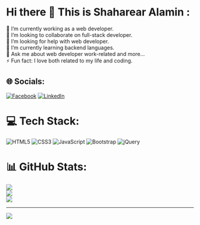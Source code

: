 # Hi there 👋 This is Shaharear Alamin :
🔭 I’m currently working as a web developer.<br>👯 I’m looking to collaborate on full-stack developer.<br>🤝 I’m looking for help with web developer.<br>🌱 I’m currently learning backend languages.<br>💬 Ask me about web developer work-related and more...<br>⚡ Fun fact: I love both related to my life and coding.


## 🌐 Socials:
[![Facebook](https://img.shields.io/badge/Facebook-%231877F2.svg?logo=Facebook&logoColor=white)](https://facebook.com/https://www.facebook.com/profile.php?id=100014282491113) [![LinkedIn](https://img.shields.io/badge/LinkedIn-%230077B5.svg?logo=linkedin&logoColor=white)](https://linkedin.com/in/shaharearalamin77) 

# 💻 Tech Stack:
![HTML5](https://img.shields.io/badge/html5-%23E34F26.svg?style=for-the-badge&logo=html5&logoColor=white) ![CSS3](https://img.shields.io/badge/css3-%231572B6.svg?style=for-the-badge&logo=css3&logoColor=white) ![JavaScript](https://img.shields.io/badge/javascript-%23323330.svg?style=for-the-badge&logo=javascript&logoColor=%23F7DF1E) ![Bootstrap](https://img.shields.io/badge/bootstrap-%238511FA.svg?style=for-the-badge&logo=bootstrap&logoColor=white) ![jQuery](https://img.shields.io/badge/jquery-%230769AD.svg?style=for-the-badge&logo=jquery&logoColor=white)
# 📊 GitHub Stats:
![](https://github-readme-stats.vercel.app/api?username=shaharearalamin&theme=highcontrast&hide_border=false&include_all_commits=false&count_private=false)<br/>
![](https://github-readme-streak-stats.herokuapp.com/?user=shaharearalamin&theme=highcontrast&hide_border=false)<br/>
![](https://github-readme-stats.vercel.app/api/top-langs/?username=shaharearalamin&theme=highcontrast&hide_border=false&include_all_commits=false&count_private=false&layout=compact)

---
[![](https://visitcount.itsvg.in/api?id=shaharearalamin&icon=4&color=12)](https://visitcount.itsvg.in)

<!-- Proudly created with GPRM ( https://gprm.itsvg.in ) -->

